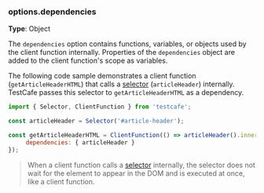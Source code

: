 ### options.dependencies

**Type**: Object

The `dependencies` option contains functions, variables, or objects used by the client function internally.
Properties of the `dependencies` object are added to the client function's scope as variables.

The following code sample demonstrates a client function (`getArticleHeaderHTML`) that
calls a [selector](/testcafe/documentation/reference/test-api/selector/) (`articleHeader`) internally.
TestCafe passes this selector to `getArticleHeaderHTML` as a dependency.

```js
import { Selector, ClientFunction } from 'testcafe';

const articleHeader = Selector('#article-header');

const getArticleHeaderHTML = ClientFunction(() => articleHeader().innerHTML, {
     dependencies: { articleHeader }
});
```

> When a client function calls a [selector](/testcafe/documentation/reference/test-api/selector/) internally,
> the selector does not wait for the element to appear in the DOM
> and is executed at once, like a client function.
